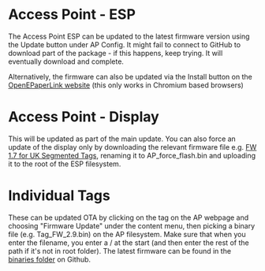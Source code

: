 # Access Point - ESP
The Access Point ESP can be updated to the latest firmware version using the Update button under AP Config. It might fail to connect to GitHub to download part of the package - if this happens, keep trying. It will eventually download and complete.

Alternatively, the firmware can also be updated via the Install button on the [OpenEPaperLink website](https://openepaperlink.de/) (this only works in Chromium based browsers)

# Access Point - Display
This will be updated as part of the main update. You can also force an update of the display only by downloading the relevant firmware file e.g. [FW 1.7 for UK Segmented Tags](https://github.com/jjwbruijn/OpenEPaperLink/releases/download/1.7-beta/AP_FW_Segmented_UK.bin), renaming it to AP_force_flash.bin and uploading it to the root of the ESP filesystem.

# Individual Tags
These can be updated OTA by clicking on the tag on the AP webpage and choosing "Firmware Update" under the content menu, then picking a binary file (e.g. Tag_FW_2.9.bin) on the AP filesystem. Make sure that when you enter the filename, you enter a / at the start (and then enter the rest of the path if it's not in root folder). The latest firmware can be found in the [binaries folder](https://github.com/jjwbruijn/OpenEPaperLink/tree/master/binaries) on Github.
